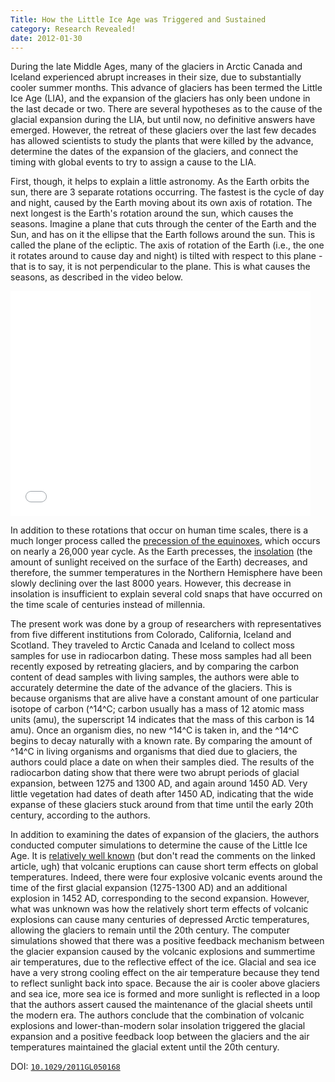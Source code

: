 ```yaml
---
Title: How the Little Ice Age was Triggered and Sustained
category: Research Revealed!
date: 2012-01-30
---
```


During the late Middle Ages, many of the glaciers in Arctic Canada and Iceland
experienced abrupt increases in their size, due to substantially cooler summer
months. This advance of glaciers has been termed the Little Ice Age (LIA), and
the expansion of the glaciers has only been undone in the last decade or two.
There are several hypotheses as to the cause of the glacial expansion during the
LIA, but until now, no definitive answers have emerged. However, the retreat of
these glaciers over the last few decades has allowed scientists to study the
plants that were killed by the advance, determine the dates of the expansion of
the glaciers, and connect the timing with global events to try to assign a cause
to the LIA.
<!--more-->

First, though, it helps to explain a little astronomy. As the Earth orbits the
sun, there are 3 separate rotations occurring. The fastest is the cycle of day
and night, caused by the Earth moving about its own axis of rotation. The next
longest is the Earth's rotation around the sun, which causes the seasons.
Imagine a plane that cuts through the center of the Earth and the Sun, and has
on it the ellipse that the Earth follows around the sun. This is called the
plane of the ecliptic. The axis of rotation of the Earth (i.e., the one it
rotates around to cause day and night) is tilted with respect to this plane -
that is to say, it is not perpendicular to the plane. This is what causes the
seasons, as described in the video below.

<!-- markdownlint-disable MD033 -->
<iframe width="480" height="360" src="//www.youtube-nocookie.com/embed/q4_-R1vnJyw?rel=0" frameborder="0"> </iframe>
<!-- markdownlint-enable MD033 -->

In addition to these rotations that occur on human time scales, there is a much
longer process called the [precession of the
equinoxes](http://en.wikipedia.org/wiki/Axial_precession_%28astronomy%29#Effects),
which occurs on nearly a 26,000 year cycle. As the Earth precesses, the
[insolation](http://www.google.com/search?q=define:insolation) (the amount of
sunlight received on the surface of the Earth) decreases, and therefore, the
summer temperatures in the Northern Hemisphere have been slowly declining over
the last 8000 years. However, this decrease in insolation is insufficient to
explain several cold snaps that have occurred on the time scale of centuries
instead of millennia.

The present work was done by a group of researchers with representatives from
five different institutions from Colorado, California, Iceland and Scotland.
They traveled to Arctic Canada and Iceland to collect moss samples for use in
radiocarbon dating. These moss samples had all been recently exposed by
retreating glaciers, and by comparing the carbon content of dead samples with
living samples, the authors were able to accurately determine the date of the
advance of the glaciers. This is because organisms that are alive have a
constant amount of one particular isotope of carbon (^14^C; carbon usually has a
mass of 12 atomic mass units (amu), the superscript 14 indicates that the mass
of this carbon is 14 amu). Once an organism dies, no new ^14^C is taken in, and
the ^14^C begins to decay naturally with a known rate. By comparing the amount
of ^14^C in living organisms and organisms that died due to glaciers, the
authors could place a date on when their samples died. The results of the
radiocarbon dating show that there were two abrupt periods of glacial expansion,
between 1275 and 1300 AD, and again around 1450 AD. Very little vegetation had
dates of death after 1450 AD, indicating that the wide expanse of these glaciers
stuck around from that time until the early 20th century, according to the
authors.

In addition to examining the dates of expansion of the glaciers, the authors
conducted computer simulations to determine the cause of the Little Ice Age. It
is [relatively well
known](http://www.scientificamerican.com/article.cfm?id=how-do-volcanoes-affect-w&amp;page=1)
(but don't read the comments on the linked article, ugh) that volcanic eruptions
can cause short term effects on global temperatures. Indeed, there were four
explosive volcanic events around the time of the first glacial expansion
(1275-1300 AD) and an additional explosion in 1452 AD, corresponding to the
second expansion. However, what was unknown was how the relatively short term
effects of volcanic explosions can cause many centuries of depressed Arctic
temperatures, allowing the glaciers to remain until the 20th century. The
computer simulations showed that there was a positive feedback mechanism between
the glacier expansion caused by the volcanic explosions and summertime air
temperatures, due to the reflective effect of the ice. Glacial and sea ice have
a very strong cooling effect on the air temperature because they tend to reflect
sunlight back into space. Because the air is cooler above glaciers and sea ice,
more sea ice is formed and more sunlight is reflected in a loop that the authors
assert caused the maintenance of the glacial sheets until the modern era. The
authors conclude that the combination of volcanic explosions and
lower-than-modern solar insolation triggered the glacial expansion and a
positive feedback loop between the glaciers and the air temperatures maintained
the glacial extent until the 20th century.

DOI: [`10.1029/2011GL050168`](https://doi.org/10.1029/2011GL050168)
